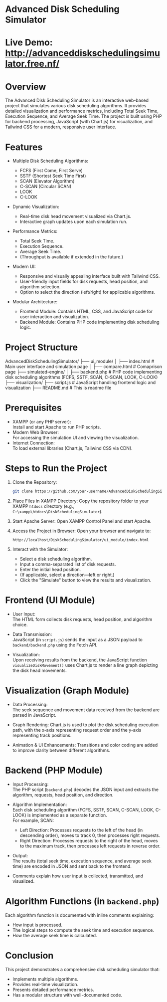 # Advanced Disk Scheduling Simulator

# Live Demo: http://advanceddiskschedulingsimulator.free.nf/

# Overview
The Advanced Disk Scheduling Simulator is an interactive web-based project that simulates various disk scheduling algorithms. It provides detailed visualization and performance metrics, including Total Seek Time, Execution Sequence, and Average Seek Time. The project is built using PHP for backend processing, JavaScript (with Chart.js) for visualization, and Tailwind CSS for a modern, responsive user interface.

# Features
- Multiple Disk Scheduling Algorithms:  
  - FCFS (First Come, First Serve)
  - SSTF (Shortest Seek Time First)
  - SCAN (Elevator Algorithm)
  - C-SCAN (Circular SCAN)
  - LOOK 
  - C-LOOK

- Dynamic Visualization:  
  - Real-time disk head movement visualized via Chart.js.
  - Interactive graph updates upon each simulation run.

- Performance Metrics:  
  - Total Seek Time.
  - Execution Sequence.
  - Average Seek Time.
  - (Throughput is available if extended in the future.)

- Modern UI:  
  - Responsive and visually appealing interface built with Tailwind CSS.
  - User-friendly input fields for disk requests, head position, and algorithm selection.
  - Option to select the direction (left/right) for applicable algorithms.

- Modular Architecture:  
  - Frontend Module: Contains HTML, CSS, and JavaScript code for user interaction and visualization.
  - Backend Module: Contains PHP code implementing disk scheduling logic.

# Project Structure
AdvancedDiskSchedulingSimulator/
├── ui_module/
│   ├── index.html        # Main user interface and simulation page
│   ├── compare.html      # Comaprison page
├── simulated-engine/
│   ├── backend.php       # PHP code implementing disk scheduling algorithms (FCFS, SSTF, SCAN, C-SCAN, LOOK, C-LOOK)
├── visualization/
    ├── script.js         # JavaScript handling frontend logic and visualization
├── README.md             # This is readme file



# Prerequisites
- XAMPP (or any PHP server):  
  Install and start Apache to run PHP scripts.
- Modern Web Browser:  
  For accessing the simulation UI and viewing the visualization.
- Internet Connection:  
  To load external libraries (Chart.js, Tailwind CSS via CDN).

# Steps to Run the Project
1. Clone the Repository:
   ```bash
   git clone https://github.com/your-username/AdvancedDiskSchedulingSimulator.git
   ```
2. Place Files in XAMPP Directory:
   Copy the repository folder to your XAMPP `htdocs` directory (e.g., `C:\xampp\htdocs\DiskSchedulingSimulator`).

3. Start Apache Server:
   Open XAMPP Control Panel and start Apache.

4. Access the Project in Browser:
   Open your browser and navigate to:
   ```
   http://localhost/DiskSchedulingSimulator/ui_module/index.html
   ```
5. Interact with the Simulator:
   - Select a disk scheduling algorithm.
   - Input a comma-separated list of disk requests.
   - Enter the initial head position.
   - (If applicable, select a direction—left or right.)
   - Click the "Simulate" button to view the results and visualization.


# Frontend (UI Module)
- User Input:  
  The HTML form collects disk requests, head position, and algorithm choice.
  
- Data Transmission:  
  JavaScript (in `script.js`) sends the input as a JSON payload to `backend/backend.php` using the Fetch API.

- Visualization:  
  Upon receiving results from the backend, the JavaScript function `visualizeDiskMovement()` uses Chart.js to render a line graph depicting the disk head movements.

# Visualization (Graph Module)
- Data Processing:  
  The seek sequence and movement data received from the backend are parsed in JavaScript.
  
- Graph Rendering:
  Chart.js is used to plot the disk scheduling execution path, with the x-axis representing request order and the y-axis representing track positions.

- Animation & UI Enhancements:
  Transitions and color coding are added to improve clarity between different algorithms.

# Backend (PHP Module)
- Input Processing:  
  The PHP script (`backend.php`) decodes the JSON input and extracts the algorithm, requests, head position, and direction.

- Algorithm Implementation:  
  Each disk scheduling algorithm (FCFS, SSTF, SCAN, C-SCAN, LOOK, C-LOOK) is implemented as a separate function.  
  For example, SCAN:
  - Left Direction: Processes requests to the left of the head (in descending order), moves to track 0, then processes right requests.
  - Right Direction: Processes requests to the right of the head, moves to the maximum track, then processes left requests in reverse order.
  
- Output:  
  The results (total seek time, execution sequence, and average seek time) are encoded in JSON and sent back to the frontend.

- Comments explain how user input is collected, transmitted, and visualized.

# Algorithm Functions (in `backend.php`)
Each algorithm function is documented with inline comments explaining:
- How input is processed.
- The logical steps to compute the seek time and execution sequence.
- How the average seek time is calculated.

# Conclusion
This project demonstrates a comprehensive disk scheduling simulator that:
- Implements multiple algorithms.
- Provides real-time visualization.
- Presents detailed performance metrics.
- Has a modular structure with well-documented code.
